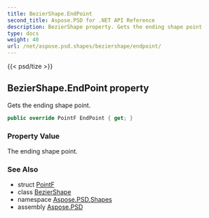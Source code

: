 ```yaml
---
title: BezierShape.EndPoint
second_title: Aspose.PSD for .NET API Reference
description: BezierShape property. Gets the ending shape point
type: docs
weight: 40
url: /net/aspose.psd.shapes/beziershape/endpoint/
---
```

{{< psd/tize >}}
## BezierShape.EndPoint property

Gets the ending shape point.

```csharp
public override PointF EndPoint { get; }
```

### Property Value

The ending shape point.

### See Also

* struct [PointF](../../../aspose.psd/pointf/)
* class [BezierShape](../)
* namespace [Aspose.PSD.Shapes](../../beziershape/)
* assembly [Aspose.PSD](../../../)


